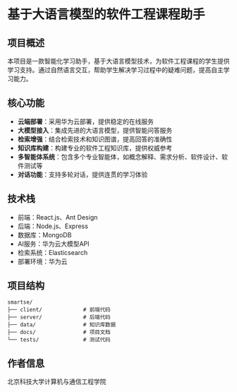 # 基于大语言模型的软件工程课程助手

## 项目概述
本项目是一款智能化学习助手，基于大语言模型技术，为软件工程课程的学生提供学习支持。通过自然语言交互，帮助学生解决学习过程中的疑难问题，提高自主学习能力。

## 核心功能
- **云端部署**：采用华为云部署，提供稳定的在线服务
- **大模型接入**：集成先进的大语言模型，提供智能问答服务
- **检索增强**：结合检索技术和知识图谱，提高回答的准确性
- **知识库构建**：构建专业的软件工程知识库，提供权威参考
- **多智能体系统**：包含多个专业智能体，如概念解释、需求分析、软件设计、软件测试等
- **对话功能**：支持多轮对话，提供连贯的学习体验

## 技术栈
- 前端：React.js、Ant Design
- 后端：Node.js、Express
- 数据库：MongoDB
- AI服务：华为云大模型API
- 检索系统：Elasticsearch
- 部署环境：华为云

## 项目结构
```
smartse/
├── client/             # 前端代码
├── server/             # 后端代码
├── data/               # 知识库数据
├── docs/               # 项目文档
└── tests/              # 测试代码
``` 
## 作者信息

北京科技大学计算机与通信工程学院